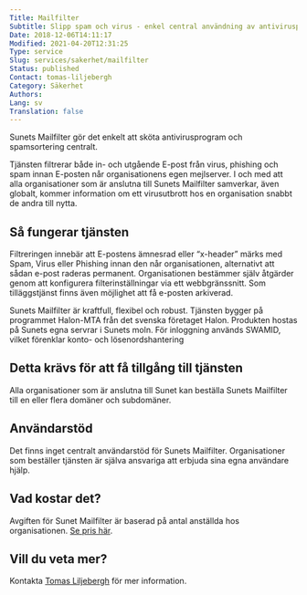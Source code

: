 ```yaml
---
Title: Mailfilter
Subtitle: Slipp spam och virus - enkel central användning av antivirusprogram och spamsortering 
Date: 2018-12-06T14:11:17
Modified: 2021-04-20T12:31:25
Type: service
Slug: services/sakerhet/mailfilter
Status: published
Contact: tomas-liljebergh
Category: Säkerhet
Authors: 
Lang: sv
Translation: false
---
```


Sunets Mailfilter gör det enkelt att sköta antivirusprogram och spamsortering centralt.

Tjänsten filtrerar både in- och utgående E-post från virus, phishing och spam innan E-posten når organisationens egen mejlserver. I och med att alla organisationer som är anslutna till Sunets Mailfilter samverkar, även globalt, kommer information om ett virusutbrott hos en organisation snabbt de andra till nytta.

## Så fungerar tjänsten

Filtreringen innebär att E-postens ämnesrad eller “x-header” märks med Spam, Virus eller Phishing innan den når organisationen, alternativt att sådan e-post raderas permanent. Organisationen bestämmer själv åtgärder genom att konfigurera filterinställningar via ett webbgränssnitt. Som tilläggstjänst finns även möjlighet att få e-posten arkiverad.

Sunets Mailfilter är kraftfull, flexibel och robust. Tjänsten bygger på programmet Halon-MTA från det svenska företaget Halon. Produkten hostas på Sunets egna servrar i Sunets moln. För inloggning används SWAMID, vilket förenklar konto- och lösenordshantering

## Detta krävs för att få tillgång till tjänsten

Alla organisationer som är anslutna till Sunet kan beställa Sunets Mailfilter till en eller flera domäner och subdomäner.

## Användarstöd

Det finns inget centralt användarstöd för Sunets Mailfilter. Organisationer som beställer tjänsten är själva ansvariga att erbjuda sina egna användare hjälp.

## Vad kostar det?

Avgiften för Sunet Mailfilter är baserad på antal anställda hos organisationen. [Se pris här](https://wiki.sunet.se/display/Mailfilter/Pris).

## Vill du veta mer?

Kontakta [Tomas Liljebergh](mailto:tomas.liljebergh@sunet.se) för mer information.

